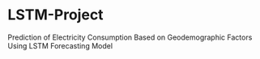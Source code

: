 # LSTM-Project
Prediction of Electricity Consumption Based on Geodemographic Factors Using LSTM Forecasting Model

